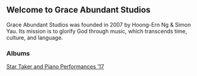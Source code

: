 ## Welcome to Grace Abundant Studios

Grace Abundant Studios was founded in 2007 by Hoong-Ern Ng & Simon Yau. Its mission is to glorify God through music, which transcends time, culture, and language.

### Albums

[Star Taker and Piano Performances ’17](/albums/2017-star-taker-and-piano-performances/)
